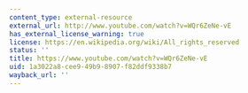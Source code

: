 ```yaml
---
content_type: external-resource
external_url: http://www.youtube.com/watch?v=WQr6ZeNe-vE
has_external_license_warning: true
license: https://en.wikipedia.org/wiki/All_rights_reserved
status: ''
title: https://www.youtube.com/watch?v=WQr6ZeNe-vE
uid: 1a3022a8-cee9-49b9-8907-f82ddf9338b7
wayback_url: ''
---
```

